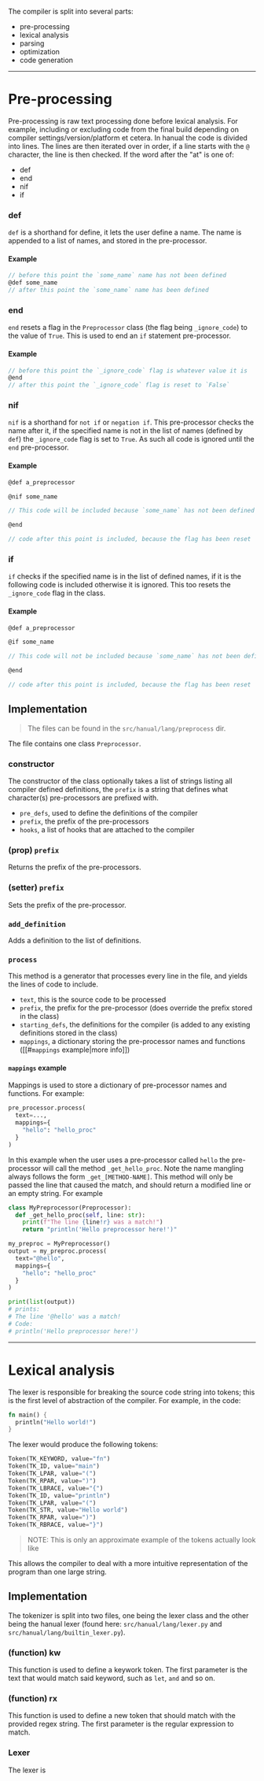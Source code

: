 The compiler is split into several parts:
- pre-processing
- lexical analysis
- parsing
- optimization
- code generation
***
# Pre-processing
Pre-processing is raw text processing done before lexical analysis. For example, including or excluding code from the final build depending on compiler settings/version/platform et cetera. In hanual the code is divided into lines. The lines are then iterated over in order, if a line starts with the `@` character, the line is then checked. If the word after the "at" is one of:
- def
- end
- nif
- if
### def
`def` is a shorthand for define, it lets the user define a name. The name is appended to a list of names, and stored in the pre-processor.
#### Example
```c
// before this point the `some_name` name has not been defined
@def some_name
// after this point the `some_name` name has been defined
```
### end
`end` resets a flag in the `Preprocessor` class (the flag being `_ignore_code`) to the value of `True`. This is used to end an `if` statement pre-processor.
#### Example
```c
// before this point the `_ignore_code` flag is whatever value it is
@end
// after this point the `_ignore_code` flag is reset to `False`
```
### nif
`nif` is a shorthand for `not if` or `negation if`. This pre-processor checks the name after it, if the specified name is not in the list of names (defined by `def`) the `_ignore_code` flag is set to `True`. As such all code is ignored until the `end` pre-processor.
#### Example
```c
@def a_preprocessor

@nif some_name

// This code will be included because `some_name` has not been defined

@end

// code after this point is included, because the flag has been reset

```
### if
`if` checks if the specified name is in the list of defined names, if it is the following code is included otherwise it is ignored. This too resets the `_ignore_code` flag in the class.
#### Example
```c
@def a_preprocessor

@if some_name

// This code will not be included because `some_name` has not been defined

@end

// code after this point is included, because the flag has been reset
```
## Implementation
> The files can be found in the `src/hanual/lang/preprocess` dir.

The file contains one class `Preprocessor`.
### constructor
The constructor of the class optionally takes a list of strings listing all compiler defined definitions, the `prefix` is a string that defines what character(s) pre-processors are prefixed with.
- `pre_defs`, used to define the definitions of the compiler
- `prefix`, the prefix of the pre-processors
- `hooks`, a list of hooks that are attached to the compiler

### (prop) `prefix`
Returns the prefix of the pre-processors.
### (setter) `prefix`
Sets the prefix of the pre-processor.
### `add_definition`
Adds a definition to the list of definitions.
### `process`
This method is a generator that processes every line in the file, and yields the lines of code to include.
- `text`, this is the source code to be processed
- `prefix`, the prefix for the pre-processor (does override the prefix stored in the class)
- `starting_defs`, the definitions for the compiler (is added to any existing definitions stored in the class)
- `mappings`, a dictionary storing the pre-processor names and functions ([[#`mappings` example|more info]])
#### `mappings` example
Mappings is used to store a dictionary of pre-processor names and functions. For example:
```python
pre_processor.process(
  text=...,
  mappings={
    "hello": "hello_proc"
  }
)
```
In this example when the user uses a pre-processor called `hello` the pre-processor will call the method `_get_hello_proc`. Note the name mangling always follows the form `_get_[METHOD-NAME]`. This method will only be passed the line that caused the match, and should return a modified line or an empty string. For example
```python
class MyPreprocessor(Preprocessor):
  def _get_hello_proc(self, line: str):
	print(f"The line {line!r} was a match!")
    return "println('Hello preprocessor here!')"

my_preproc = MyPreprocessor()
output = my_preproc.process(
  text="@hello",
  mappings={
    "hello": "hello_proc"
  }
)

print(list(output))
# prints:
# The line '@hello' was a match!
# Code:
# println('Hello preprocessor here!')
```

***
# Lexical analysis
The lexer is responsible for breaking the source code string into tokens; this is the first level of abstraction of the compiler. For example, in the code:
```rust
fn main() {
  println("Hello world!")
}
```
The lexer would produce the following tokens:
```python
Token(TK_KEYWORD, value="fn")
Token(TK_ID, value="main")
Token(TK_LPAR, value="(")
Token(TK_RPAR, value=")")
Token(TK_LBRACE, value="{")
Token(TK_ID, value="println")
Token(TK_LPAR, value="(")
Token(TK_STR, value="Hello world")
Token(TK_RPAR, value=")")
Token(TK_RBRACE, value="}")
```
> NOTE: This is only an approximate example of the tokens actually look like

This allows the compiler to deal with a more intuitive representation of the program than one large string.
## Implementation
The tokenizer is split into two files, one being the lexer class and the other being the hanual lexer (found here: `src/hanual/lang/lexer.py` and `src/hanual/lang/builtin_lexer.py`).
### (function) kw
This function is used to define a keywork token. The first parameter is the text that would match said keyword, such as `let`, `and` and so on.
### (function) rx
This function is used to define a new token that should match with the provided regex string. The first parameter is the regular expression to match.
### Lexer
The lexer is 